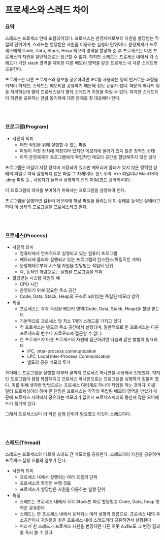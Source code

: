 # 프로세스와 스레드 차이

### 요약

스레드는 프로세스 안에 포함되어있다. 프로세스는 운영체제로부터 자원을 할당받는 작업의 단위이며, 스레드는 할당받은 자원을 이용하는 실행의 단위이다. 운영체제가 프로세스에게 Code, Data, Stack, Heap 메모리 영역을 할당해 준 후 프로세스는 다른 프로세스의 자원을 일반적으로는 접근할 수 없다. 하지만 스레드는 프로세스 내에서 각 스레드가 가진 stack 영역을 제외한 다른 메모리 영역을 같은 프로세스 내 다른 스레드와 공유한다.

프로세스는 다른 프로세스와 정보를 공유하려면 IPC를 사용하는 등의 번거로운 과정을 거쳐야 하지만, 스레드는 메모리를 공유하기 때문에 정보 공유가 쉽다. 때문에 하나의 일을 처리하는데 멀티 프로세스보다 멀티 스레드가 자원을 아낄 수 있다.  하지만 스레드끼리 자원을 공유하는 만큼 동기화에 대한 문제를 잘 대응해야 한다.

<br>
<br>

### 프로그램(Program)

- 사전적 의미
    - 어떤 작업을 위해 실행할 수 있는 파일
    - 파일이 저장 장치에 저장되어 있지만 메모리에 올라가 있지 않은 정적인 상태
    - 아직 운영체제가 프로그램에게 독립적인 메모리 공간을 할당해주지 않은 상태

프로그램은 파일이 저장 장치에 저장되어 있지만 메모리에 올라가 있지 않은 정적인 상태의 파일로  아직 실행되지 않은 파일 그 자체이다. 윈도우의 .exe 파일이나 MacOS의 .dmg 파일 등 , 사용자가 눌러서 실행하기 전의 파일(코드 덩어리)이다.

이 프로그램에 의미를 부여하기 위해서는 프로그램을 실행해야 한다.

프로그램을 실행하면 컴퓨터 메모리에 해당 파일을 올리는데 이 상태를 동적인 상태라고 하며 이 상태의 프로그램을 프로세스라고 한다.

<br>
<br>

### 프로세스(Process)

- 사전적 의미
    - 컴퓨터에서 연속적으로 실행되고 있는 컴퓨터 프로그램
    - 메모리에 올라와 실행되고 있는 프로그램의 인스턴스(독립적인 개체)
    - 운영체제로부터 시스템 자원을 할당받는 작업의 단위
    - 즉, 동적인 개념으로는 실행된 프로그램을 의미
- 할당받는 시스템 자원의 예
    - CPU 시간
    - 운영되기 위해 필요한 주소 공간
    - Code, Data, Stack, Heap의 구조로 되어있는 독립된 메모리 영역
- 특징
    - 프로세스는 각각 독립된 메모리 영역(Code, Data, Stack, Heap)을 할당 받는다
    - 기본적으로 프로세스 당 최소 1개의 스레드를 가지고 있다
    - 각 프로세스는 별도의 주소 공간에서 실행되며, 일반적으로 한 프로세스는 다른 프로세스의 변수나 자료구조에 접근할 수 없다.
    - 한 프로세스가 다른 프로세스의 자원에 접근하려면 다음과 같은 방법이 필요하다
        - IPC, inter-process communication
        - LPC, Local inter-Process Communication
        - 별도의 공유 메모리 두기


과거에는 프로그램을 실행할 때부터 끝까지 프로세스 하나만을 사용해서 진행했다. 하지만 프로그램이 점점 복잡해지고 프로세스 하나만으로는 프로그램을 실행하기 힘들어 졌다. 이를 위해 생각한 방법으로는 프로세스 여러개로 하나의 작업을 하는 것이다. 이를 멀티 프로세싱이라 하며 큰 단점은 프로세스는 각각의 독립된 메모리 영역을 받았기 때문에 프로세스 사이에서 공유하는 메모리가 없어서 프로세스끼리의 통신에 많은 오버헤드가 생기게 된다.  

그래서 프로세스보다 더 작은 실행 단위가 필요했고 이것이 스레드이다.

<br>
<br>

### 스레드(Thread)

스레드는 프로세스와 다르게 스레드 간 메모리를 공유한다. 스레드끼리 자원을 공유하며 프로세스 실행 흐름의 일부가 된다. 

- 사전적 의미
    - 프로세스 내에서 실행되는 여러 흐름의 단위
    - 프로세스의 특정한 수행 경로
    - 프로세스가 할당받은 자원을 이용하는 실행 단위
- 특징
    - 스레드는 프로세스 내에서 각각 Stack만 따로 할당받고 Code, Data, heap 영역은 공유한다
    - 스레드는 한 프로세스 내에서 동작되는 여러 실행의 흐름으로, 프로세스 내의 주소공간이나 자원들을 같은 프로세스 내에 스레드끼리 공유하면서 실행된다
    - 따라서 한 스레드가 프로세스 자원을 변경하면 다른 이웃 스레드도 그 변경 결과를 즉시 볼 수 있다.
        
